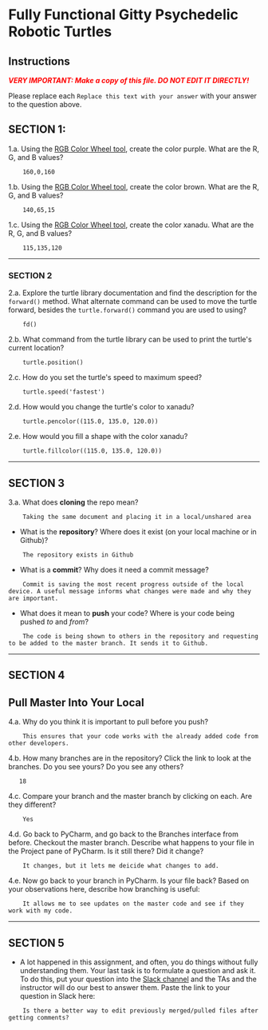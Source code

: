 # Fully Functional Gitty Psychedelic Robotic Turtles

## Instructions

**_<span style="color:red">
    VERY IMPORTANT: Make a copy of this file. DO NOT EDIT IT DIRECTLY!
</span>_**

Please replace each `Replace this text with your answer` 
with your answer to the question above.

## SECTION 1: 

1.a. Using the [RGB Color Wheel tool](https://colorspire.com/rgb-color-wheel/), create the color purple. 
     What are the R, G, and B values?

```
    160,0,160
```

1.b. Using the [RGB Color Wheel tool](https://colorspire.com/rgb-color-wheel/), create the color brown. 
     What are the R, G, and B values? 

```
    140,65,15
```

1.c. Using the [RGB Color Wheel tool](https://colorspire.com/rgb-color-wheel/), create the color xanadu. 
     What are the R, G, and B values?

```
    115,135,120
```

---

### SECTION 2

2.a. Explore the turtle library documentation and find the description for the 
     `forward()` method. What alternate command can be used to move the turtle forward, 
     besides the `turtle.forward()` command you are used to using?

```
    fd()
```

2.b. What command from the turtle library can be used to print the turtle's current 
   location?
   
```
    turtle.position()
```

2.c. How do you set the turtle's speed to maximum speed?
   
```
    turtle.speed('fastest')
```

2.d. How would you change the turtle's color to xanadu? 

```
    turtle.pencolor((115.0, 135.0, 120.0))
```

2.e. How would you fill a shape with the color xanadu?

```
    turtle.fillcolor((115.0, 135.0, 120.0)) 
```

---

## SECTION 3

3.a. What does **cloning** the repo mean?

```
    Taking the same document and placing it in a local/unshared area
```


- What is the **repository**? Where does it exist (on your local machine or in Github)?

```
    The repository exists in Github
```


- What is a **commit**? Why does it need a commit message?

```
    Commit is saving the most recent progress outside of the local device. A useful message informs what changes were made and why they are important.
```


- What does it mean to **push** your code? Where is your code being pushed _to_ and _from_?

```
    The code is being shown to others in the repository and requesting to be added to the master branch. It sends it to Github.
```

---

## SECTION 4

## Pull Master Into Your Local

4.a. Why do you think it is important to pull before you push?

```
    This ensures that your code works with the already added code from other developers.
```

4.b. How many branches are in the repository?
     Click the link to look at the branches. Do you see yours? Do you see any others? 

```
   18
```


4.c. Compare your branch and the master branch by clicking on each. Are they different?

```
    Yes
```


4.d. Go back to PyCharm, and go back to the Branches interface from before. Checkout the 
     master branch.
     Describe what happens to your file in the Project pane of PyCharm. Is it still 
     there? Did it change?

```
    It changes, but it lets me deicide what changes to add.
```


4.e. Now go back to your branch in PyCharm. Is your file back? Based on your observations
     here, describe how branching is useful:

```
    It allows me to see updates on the master code and see if they work with my code.
```

---

## SECTION 5
- A lot happened in this assignment, and often, you do things without fully 
  understanding them. Your last task is to formulate a question and ask it. 
  To do this, put your question into the [Slack channel](https://bereacs.slack.com/archives/C3QACGH8R) and the TAs and the instructor 
  will do our best to answer them. Paste the link to your question in Slack here:

```
    Is there a better way to edit previously merged/pulled files after getting comments?
```




